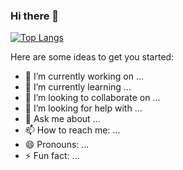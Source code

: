 ### Hi there 👋

[![Top Langs](https://github-readme-stats.vercel.app/api/top-langs/?username=sunshine-fan&layout=compact&langs_count=8)](https://github.com/sunshine-fan/element-plus)

Here are some ideas to get you started:

- 🔭 I’m currently working on ...
- 🌱 I’m currently learning ...
- 👯 I’m looking to collaborate on ...
- 🤔 I’m looking for help with ...
- 💬 Ask me about ...
- 📫 How to reach me: ...
- 😄 Pronouns: ...
- ⚡ Fun fact: ...

